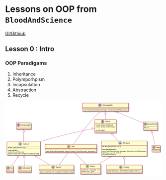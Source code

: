 # Lessons on OOP from `BloodAndScience`

[GitGithiub](https:g/github.com/BloodAndScience/Bleed-for-OOP/tree/main/GitGithub)
## Lesson 0 : Intro

### OOP Paradigams

1. Inheritance 
2. Polymporhpism
3. Incapsulation
4. Abstraction
5. Recycle

![Architecture](Res/Architecture.png)
